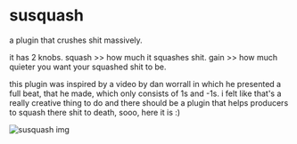 # susquash
a plugin that crushes shit massively.


it has 2 knobs.
squash >> how much it squashes shit.
gain >> how much quieter you want your squashed shit to be.


this plugin was inspired by a video by dan worrall in which he presented a
full beat, that he made, which only consists of 1s and -1s.
i felt like that's a really creative thing to do and there should be
a plugin that helps producers to squash there shit to death, sooo,
here it is :)

![susquash img](https://user-images.githubusercontent.com/54960398/140665941-9c6090f5-d7d1-48e9-b8e0-621859b4b097.PNG)
